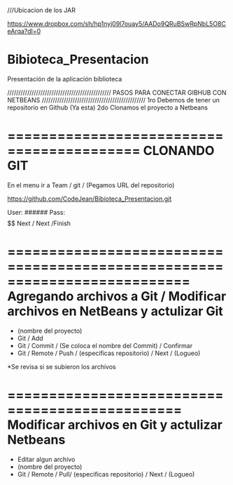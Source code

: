 ///Ubicacion de los JAR

https://www.dropbox.com/sh/hp1nyj09l7ouay5/AADo9QRuBSwRpNbL5O8CeArqa?dl=0

# Bibioteca_Presentacion
Presentación de la aplicación biblioteca

///////////////////////////////////////////////
PASOS PARA CONECTAR GIBHUB CON NETBEANS
///////////////////////////////////////////////
1ro Debemos de tener un repositorio en Github (Ya esta)
2do Clonamos el proyecto a Netbeans

==========================================
CLONANDO GIT
==========================================
En el menu ir a Team / git / (Pegamos URL del repositorio)

https://github.com/CodeJean/Bibioteca_Presentacion.git

User: ######
Pass: $$$$$$
Next / Next /Finish

==========================================================================
Agregando archivos a Git / Modificar archivos en NetBeans y actulizar Git
==========================================================================
- (nombre del proyecto)
- Git / Add
- Git / Commit / (Se coloca el nombre del Commit) / Confirmar
- Git / Remote / Push / (especificas repositorio) / Next / (Logueo)

*Se revisa si se subieron los archivos

===============================================
Modificar archivos en Git y actulizar Netbeans
===============================================
- Editar algun archivo 
- (nombre del proyecto)
- Git / Remote / Pull/ (especificas repositorio) / Next / (Logueo)

